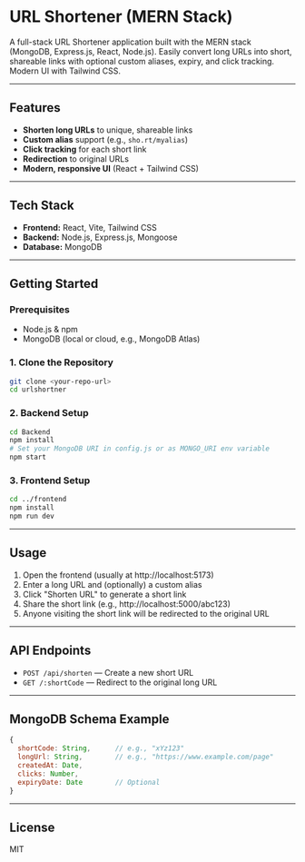 # URL Shortener (MERN Stack)

A full-stack URL Shortener application built with the MERN stack (MongoDB, Express.js, React, Node.js). Easily convert long URLs into short, shareable links with optional custom aliases, expiry, and click tracking. Modern UI with Tailwind CSS.

---

## Features
- **Shorten long URLs** to unique, shareable links
- **Custom alias** support (e.g., `sho.rt/myalias`)
- **Click tracking** for each short link
- **Redirection** to original URLs
- **Modern, responsive UI** (React + Tailwind CSS)

---

## Tech Stack
- **Frontend:** React, Vite, Tailwind CSS
- **Backend:** Node.js, Express.js, Mongoose
- **Database:** MongoDB

---

## Getting Started

### Prerequisites
- Node.js & npm
- MongoDB (local or cloud, e.g., MongoDB Atlas)

### 1. Clone the Repository
```bash
git clone <your-repo-url>
cd urlshortner
```

### 2. Backend Setup
```bash
cd Backend
npm install
# Set your MongoDB URI in config.js or as MONGO_URI env variable
npm start
```

### 3. Frontend Setup
```bash
cd ../frontend
npm install
npm run dev
```

---

## Usage
1. Open the frontend (usually at http://localhost:5173)
2. Enter a long URL and (optionally) a custom alias
3. Click "Shorten URL" to generate a short link
4. Share the short link (e.g., http://localhost:5000/abc123)
5. Anyone visiting the short link will be redirected to the original URL

---

## API Endpoints
- `POST /api/shorten` — Create a new short URL
- `GET /:shortCode` — Redirect to the original long URL

---

## MongoDB Schema Example
```js
{
  shortCode: String,      // e.g., "xYz123"
  longUrl: String,        // e.g., "https://www.example.com/page"
  createdAt: Date,
  clicks: Number,
  expiryDate: Date        // Optional
}
```


---

## License
MIT 
